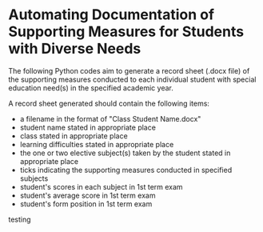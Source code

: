 # Automating Documentation of Supporting Measures for Students with Diverse Needs

The following Python codes aim to generate a record sheet (.docx file) of the supporting measures conducted to each individual student with special education need(s) in the specified academic year.<br/>

A record sheet generated should contain the following items:
- a filename in the format of "Class Student Name.docx"
- student name stated in appropriate place
- class stated in appropriate place
- learning difficulties stated in appropriate place
- the one or two elective subject(s) taken by the student stated in appropriate place
- ticks indicating the supporting measures conducted in specified subjects
- student's scores in each subject in 1st term exam
- student's average score in 1st term exam
- student's form position in 1st term exam <br/>

testing
